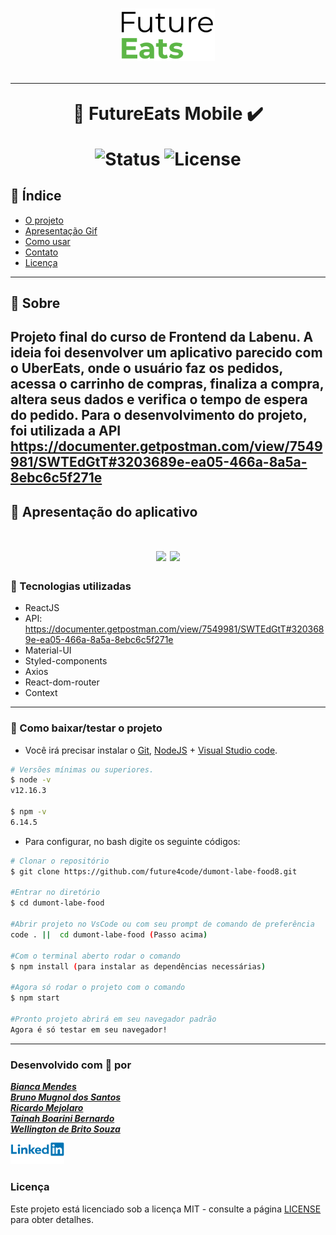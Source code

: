 <h1 align=center>
<img src="./src/assets/img/medium-logo.png" alt="Dumont-future-eats" width="150px"/>

---

🚀 FutureEats Mobile ✔️ <br>

<img src="https://camo.githubusercontent.com/a45bd10a7ea5a30b5665d9869b0ce1324fa90350/68747470733a2f2f696d672e736869656c64732e696f2f62616467652f7374617475732d6163746976652d737563636573732e737667" alt="Status" data-canonical-src="https://img.shields.io/badge/status-active-success.svg" style="max-width:100%;">
<img src="https://camo.githubusercontent.com/890acbdcb87868b382af9a4b1fac507b9659d9bf/68747470733a2f2f696d672e736869656c64732e696f2f62616467652f6c6963656e73652d4d49542d626c75652e737667" alt="License" data-canonical-src="https://img.shields.io/badge/license-MIT-blue.svg" style="max-width:100%;">
</h1>

## 📑️ Índice

- [O projeto](#📝️-Sobre)
- [Apresentação Gif](#🚀️-Apresentação-do-aplicativo)
- [Como usar](#💾️-Como-baixar/testar-o-projeto)
- [Contato](#-Desenvolvido-com-💙️-por)
- [Licença](#-Licença)

---

## 📝️ Sobre
Projeto final do curso de Frontend da Labenu. A ideia foi desenvolver um aplicativo parecido com o UberEats, onde o usuário faz os pedidos, acessa o carrinho de compras, finaliza a compra, altera seus dados e verifica o tempo de espera do pedido.
Para o desenvolvimento do projeto, foi utilizada a API <span>https://documenter.getpostman.com/view/7549981/SWTEdGtT#3203689e-ea05-466a-8a5a-8ebc6c5f271e</span>
---

## 🚀️ Apresentação do aplicativo

<h1 align=center >
<img src="./src/assets/img/gifSplash.gif">
<img src="./src/assets/img/gifProjeto.gif">
</h1>

### 🚀️ Tecnologias utilizadas

- ReactJS
- API: <span>https://documenter.getpostman.com/view/7549981/SWTEdGtT#3203689e-ea05-466a-8a5a-8ebc6c5f271e</span>
- Material-UI
- Styled-components
- Axios
- React-dom-router
- Context

---

### 💾️ Como baixar/testar o projeto

- Você irá precisar instalar o [Git](https://git-scm.com/), [NodeJS](https://nodejs.org/pt-br/download/) + [Visual Studio code](https://code.visualstudio.com/).



```bash
# Versões mínimas ou superiores.
$ node -v
v12.16.3

$ npm -v
6.14.5
```

- Para configurar, no bash digite os seguinte códigos:

```bash
# Clonar o repositório
$ git clone https://github.com/future4code/dumont-labe-food8.git

#Entrar no diretório
$ cd dumont-labe-food

#Abrir projeto no VsCode ou com seu prompt de comando de preferência
code . ||  cd dumont-labe-food (Passo acima) 

#Com o terminal aberto rodar o comando
$ npm install (para instalar as dependências necessárias)

#Agora só rodar o projeto com o comando
$ npm start

#Pronto projeto abrirá em seu navegador padrão
Agora é só testar em seu navegador!

```
---

### Desenvolvido com 💙️ por

<a href="https://www.linkedin.com/in/bianca-cmendes/">***Bianca Mendes***</a>
<br/> 
<a href="https://www.linkedin.com/in/bruno-mugnol/">***Bruno Mugnol dos Santos***</a>
<br/> 
<a href="https://www.linkedin.com/in/ricardo-mejolaro/">***Ricardo Mejolaro***</a>
<br/> 
<a href="https://www.linkedin.com/in/tainah-bernardo/">***Tainah Boarini Bernardo***</a>
<br/> 
<a href="https://www.linkedin.com/in/wellingtondebrito/">***Wellington de Brito Souza***</a>
<br/> 
<img src="src/assets/img/Linkedin-Logo.png" width="86px">


### Licença

Este projeto está licenciado sob a licença MIT - consulte a página [LICENSE](https://opensource.org/licenses/MIT) para obter detalhes.

